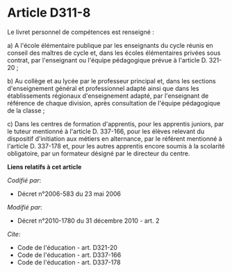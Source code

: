 # Article D311-8

Le livret personnel de compétences est renseigné : 

a) A l'école élémentaire publique par les enseignants du cycle réunis en conseil des maîtres de cycle et, dans les écoles
élémentaires privées sous contrat, par l'enseignant ou l'équipe pédagogique prévue à l'article D. 321-20 ; 

b) Au collège et au lycée par le professeur principal et, dans les sections d'enseignement général et professionnel adapté
ainsi que dans les établissements régionaux d'enseignement adapté, par l'enseignant de référence de chaque division, après
consultation de l'équipe pédagogique de la classe ; 

c) Dans les centres de formation d'apprentis, pour les apprentis juniors, par le tuteur mentionné à l'article D. 337-166,
pour les élèves relevant du dispositif d'initiation aux métiers en alternance, par le référent mentionné à l'article D.
337-178 et, pour les autres apprentis encore soumis à la scolarité obligatoire, par un formateur désigné par le directeur du
centre.

**Liens relatifs à cet article**

_Codifié par_:

  - Décret n°2006-583 du 23 mai 2006

_Modifié par_:

  - Décret n°2010-1780 du 31 décembre 2010 - art. 2

_Cite_:

  - Code de l'éducation - art. D321-20
  - Code de l'éducation - art. D337-166
  - Code de l'éducation - art. D337-178
